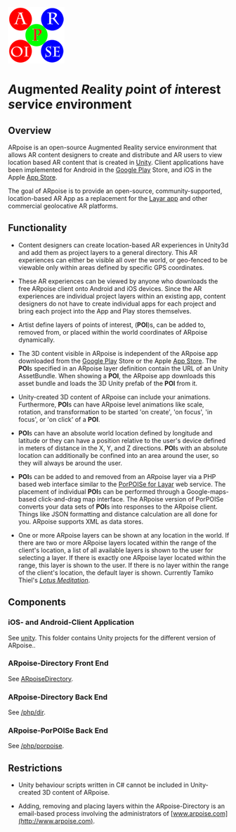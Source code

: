 ![ARpoise Logo](/images/arpoise_logo_rgb-128.png)
# *A*ugmented *R*eality *p*oint *o*f *i*nterest *s*ervice *e*nvironment

## Overview
ARpoise is an open-source Augmented Reality service environment that allows AR content designers to create and distribute and AR users to view location based AR content that is created in [Unity](http://unity3d.com). Client applications have been implemented for Android in the 
[Google Play](http://play.google.com/store/apps/details?id=com.arpoise.ARpoise) Store, and iOS in the 
Apple [App Store](https://itunes.apple.com/de/app/arpoise/id1451460843).

The goal of ARpoise is to provide an open-source, community-supported, location-based AR App as a replacement for the 
[Layar app](https://www.layar.com/) and other commercial geolocative AR platforms.

## Functionality
- Content designers can create location-based AR experiences in Unity3d and add them as project layers to a general directory. This AR experiences can either be visible all over the world, or geo-fenced to be viewable only within areas defined by specific GPS coordinates.

- These AR experiences can be viewed by anyone who downloads the free ARpoise client onto Android and iOS devices. Since the AR experiences are individual project layers within an existing app, content designers do not have to create individual apps for each project and bring each project into the App and Play stores themselves.

- Artist define layers of points of interest, (**POI**)s, can be added to,
removed from, or placed within the world coordinates of ARpoise dynamically.

- The 3D content visible in ARpoise is independent of the ARpoise app downloaded from the
[Google Play](http://play.google.com/store/apps/details?id=com.arpoise.ARpoise) Store
or the
Apple [App Store](https://itunes.apple.com/de/app/arpoise/id1451460843).
The **POI**s specified in an ARpoise layer definition contain the URL of an
Unity AssetBundle.
When showing a **POI**, the ARpoise app downloads this asset bundle
and loads the 3D Unity prefab of the **POI** from it.

- Unity-created 3D content of ARpoise can include your animations. Furthermore, **POI**s can have
ARpoise level animations like scale, rotation, and transformation to be started
'on create', 'on focus', 'in focus', or 'on click' of a **POI**.

- **POI**s can have an absolute world location defined by longitude and latitude
or they can have a position relative to the user's device defined in meters of distance in the X, Y, and Z directions.
**POI**s with an absolute location can additionally be confined into an area around the user,
so they will always be around the user.

- **POI**s can be added to and removed from an ARpoise layer via a PHP based web interface similar to the
[PorPOISe for Layar](https://code.google.com/archive/p/porpoise/) web service.
The placement of individual **POI**s can be performed through a Google-maps-based click-and-drag map interface.
The ARpoise version of PorPOISe converts your data sets of **POI**s into responses to the ARpoise client.
Things like JSON formatting and distance calculation are all done for you. ARpoise supports XML as data stores.

- One or more ARpoise layers can be shown at any location in the world.
If there are two or more ARpoise layers located within the range of the client's location,
a list of all available layers is shown to the user for selecting a layer.
If there is exactly one ARpoise layer located within the range, this layer is shown to the user.
If there is no layer within the range of the client's location, the default layer is shown.
Currently Tamiko Thiel's
[*Lotus Meditation*](http://www.tamikothiel.com/AR/lotus-meditation.html).
## Components
### iOS- and Android-Client Application
See [unity](unity/).
This folder contains Unity projects for the different version of ARpoise..
### ARpoise-Directory Front End
See [ARpoiseDirectory](ArpoiseDirectory/README.md).
### ARpoise-Directory Back End
See [/php/dir](php/dir/README.md).
### ARpoise-PorPOISe Back End
See [/php/porpoise](php/porpoise/README.md).

## Restrictions
- Unity behaviour scripts written in C# cannot be included in Unity-created 3D content of ARpoise.

- Adding, removing and placing layers within the ARpoise-Directory is an email-based process involving the administrators of
[www.arpoise.com](http://www.arpoise.com).
